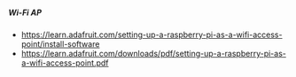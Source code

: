 ##### Wi-Fi AP

- https://learn.adafruit.com/setting-up-a-raspberry-pi-as-a-wifi-access-point/install-software
- https://learn.adafruit.com/downloads/pdf/setting-up-a-raspberry-pi-as-a-wifi-access-point.pdf
